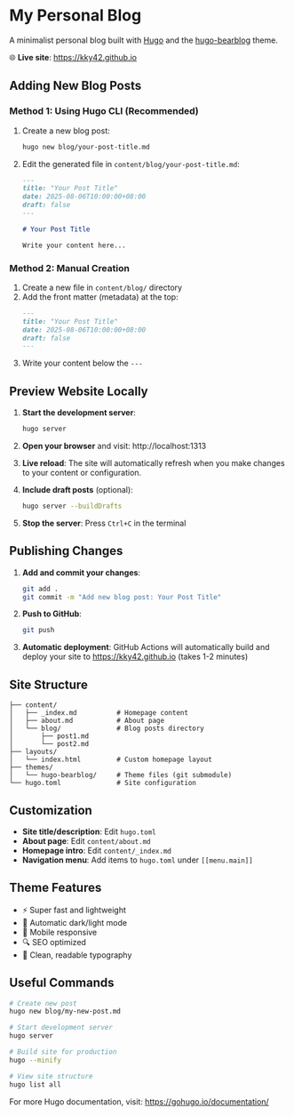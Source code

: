 # My Personal Blog

A minimalist personal blog built with [Hugo](https://gohugo.io) and the [hugo-bearblog](https://github.com/janraasch/hugo-bearblog) theme.

🌐 **Live site**: https://kky42.github.io

## Adding New Blog Posts

### Method 1: Using Hugo CLI (Recommended)

1. Create a new blog post:
   ```bash
   hugo new blog/your-post-title.md
   ```

2. Edit the generated file in `content/blog/your-post-title.md`:
   ```markdown
   ---
   title: "Your Post Title"
   date: 2025-08-06T10:00:00+08:00
   draft: false
   ---

   # Your Post Title

   Write your content here...
   ```

### Method 2: Manual Creation

1. Create a new file in `content/blog/` directory
2. Add the front matter (metadata) at the top:
   ```markdown
   ---
   title: "Your Post Title"
   date: 2025-08-06T10:00:00+08:00
   draft: false
   ---
   ```
3. Write your content below the `---`

## Preview Website Locally

1. **Start the development server**:
   ```bash
   hugo server
   ```
   
2. **Open your browser** and visit: http://localhost:1313

3. **Live reload**: The site will automatically refresh when you make changes to your content or configuration.

4. **Include draft posts** (optional):
   ```bash
   hugo server --buildDrafts
   ```

5. **Stop the server**: Press `Ctrl+C` in the terminal

## Publishing Changes

1. **Add and commit your changes**:
   ```bash
   git add .
   git commit -m "Add new blog post: Your Post Title"
   ```

2. **Push to GitHub**:
   ```bash
   git push
   ```

3. **Automatic deployment**: GitHub Actions will automatically build and deploy your site to https://kky42.github.io (takes 1-2 minutes)

## Site Structure

```
├── content/
│   ├── _index.md          # Homepage content
│   ├── about.md           # About page
│   └── blog/              # Blog posts directory
│       ├── post1.md
│       └── post2.md
├── layouts/
│   └── index.html         # Custom homepage layout
├── themes/
│   └── hugo-bearblog/     # Theme files (git submodule)
└── hugo.toml              # Site configuration
```

## Customization

- **Site title/description**: Edit `hugo.toml`
- **About page**: Edit `content/about.md`
- **Homepage intro**: Edit `content/_index.md`
- **Navigation menu**: Add items to `hugo.toml` under `[[menu.main]]`

## Theme Features

- ⚡ Super fast and lightweight
- 🌙 Automatic dark/light mode
- 📱 Mobile responsive
- 🔍 SEO optimized
- 📝 Clean, readable typography

## Useful Commands

```bash
# Create new post
hugo new blog/my-new-post.md

# Start development server
hugo server

# Build site for production
hugo --minify

# View site structure
hugo list all
```

For more Hugo documentation, visit: https://gohugo.io/documentation/